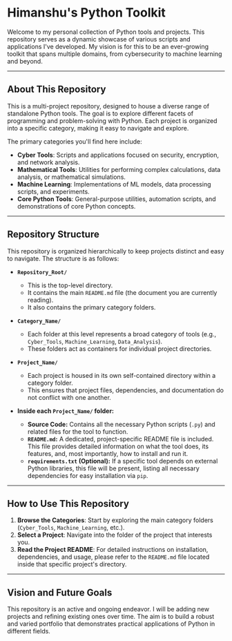 # Himanshu's Python Toolkit

Welcome to my personal collection of Python tools and projects. This repository serves as a dynamic showcase of various scripts and applications I've developed. My vision is for this to be an ever-growing toolkit that spans multiple domains, from cybersecurity to machine learning and beyond.

---

## About This Repository

This is a multi-project repository, designed to house a diverse range of standalone Python tools. The goal is to explore different facets of programming and problem-solving with Python. Each project is organized into a specific category, making it easy to navigate and explore.

The primary categories you'll find here include:

* **Cyber Tools**: Scripts and applications focused on security, encryption, and network analysis.
* **Mathematical Tools**: Utilities for performing complex calculations, data analysis, or mathematical simulations.
* **Machine Learning**: Implementations of ML models, data processing scripts, and experiments.
* **Core Python Tools**: General-purpose utilities, automation scripts, and demonstrations of core Python concepts.

---

## Repository Structure

This repository is organized hierarchically to keep projects distinct and easy to navigate. The structure is as follows:

* **`Repository_Root/`**
    * This is the top-level directory.
    * It contains the main `README.md` file (the document you are currently reading).
    * It also contains the primary category folders.

* **`Category_Name/`**
    * Each folder at this level represents a broad category of tools (e.g., `Cyber_Tools`, `Machine_Learning`, `Data_Analysis`).
    * These folders act as containers for individual project directories.

* **`Project_Name/`**
    * Each project is housed in its own self-contained directory within a category folder.
    * This ensures that project files, dependencies, and documentation do not conflict with one another.

* **Inside each `Project_Name/` folder:**
    * **Source Code:** Contains all the necessary Python scripts (`.py`) and related files for the tool to function.
    * **`README.md`:** A dedicated, project-specific README file is included. This file provides detailed information on what the tool does, its features, and, most importantly, how to install and run it.
    * **`requirements.txt` (Optional):** If a specific tool depends on external Python libraries, this file will be present, listing all necessary dependencies for easy installation via `pip`.

---

## How to Use This Repository

1.  **Browse the Categories**: Start by exploring the main category folders (`Cyber_Tools`, `Machine_Learning`, etc.).
2.  **Select a Project**: Navigate into the folder of the project that interests you.
3.  **Read the Project README**: For detailed instructions on installation, dependencies, and usage, please refer to the `README.md` file located inside that specific project's directory.

---

## Vision and Future Goals

This repository is an active and ongoing endeavor. I will be adding new projects and refining existing ones over time. The aim is to build a robust and varied portfolio that demonstrates practical applications of Python in different fields.
